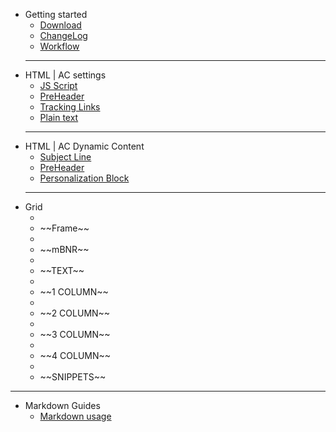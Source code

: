 - <i class="fas fa-rocket"></i> Getting started
  - [Download](download.md)
  - [ChangeLog](changelog.md)
  - [Workflow](workflow.md)
  - - -
- <i class="fas fa-terminal"></i> HTML | AC settings
  - [JS Script](initial_script.md)
  - [PreHeader](pre_header.md)
  - [Tracking Links](tracking_links.md)
  - [Plain text](plain_text.md)
  - - -
- <i class="fas fa-code"></i> HTML | AC Dynamic Content
  - [Subject Line](subject_line.md)
  - [PreHeader](pre_header.md)
  - [Personalization Block](personalization_block.md)
  - - -
- <i class="fas fa-th"></i> Grid
  - <li class="disable"> ~~Frame~~</li>
  - <li class="disable"> ~~mBNR~~</li>
  - <li class="disable"> ~~TEXT~~</li>
  - <li class="disable"> ~~1 COLUMN~~</li>
  - <li class="disable"> ~~2 COLUMN~~</li>
  - <li class="disable"> ~~3 COLUMN~~</li>
  - <li class="disable"> ~~4 COLUMN~~</li>
  - <li class="disable"> ~~SNIPPETS~~</li>
- - -
- Markdown Guides
  - [Markdown usage](_markdown_examples.md)
